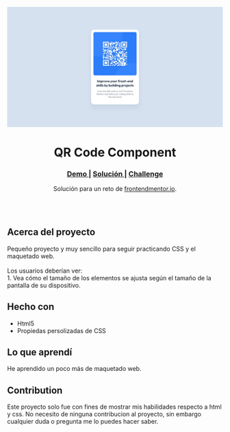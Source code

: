 <img src="./design/desktop-design.jpg?raw=true"></img>

<h1 align="center">QR Code Component</h1>

<div align="center">
  <h3>
    <a href="https://ramiromtz.github.io/Frontend-Mentor/qr-code-component-main/index.html" color="white">
      Demo
    </a>
    <span> | </span>
    <a href="https://www.frontendmentor.io/solutions/qr-card-component-with-html-and-css3-FfPDxDvp9r">
      Solución
    </a>
   <span> | </span>
    <a href="https://www.frontendmentor.io/challenges/qr-code-component-iux_sIO_H">
      Challenge
    </a>
  </h3>
</div>
<div align="center">
  Solución para un reto de  <a href="https://www.frontendmentor.io/" target="_blank">frontendmentor.io</a>.
</div>
<br>
<br>
<br>

## Acerca del proyecto

<p>Pequeño proyecto y muy sencillo para seguir practicando CSS y el maquetado web.
<br><br>Los usuarios deberían ver:
<br>
1. Vea cómo el tamaño de los elementos se ajusta según el tamaño de la pantalla de su dispositivo.


## Hecho con

- Html5
- Propiedas persolizadas de CSS

## Lo que aprendí

He aprendido un poco más de maquetado web.

## Contribution

Este proyecto solo fue con fines de mostrar mis habilidades respecto a html y css. No necesito de ninguna contribucion al proyecto, sin embargo cualquier duda o pregunta me lo puedes hacer saber.
